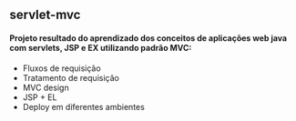 ## servlet-mvc
#### Projeto resultado do aprendizado dos conceitos de aplicações web java com servlets, JSP e EX utilizando padrão MVC:
 - Fluxos de requisição
 - Tratamento de requisição
 - MVC design
 - JSP + EL
 - Deploy em diferentes ambientes
